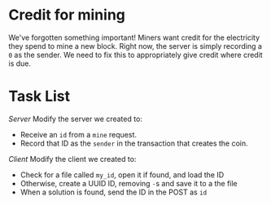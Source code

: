 # Credit for mining

We've forgotten something important!  Miners want credit for the electricity they spend to mine a new block. Right now, the server is simply recording a `0` as the sender. We need to fix this to appropriately give credit where credit is due. 


# Task List

*Server*
Modify the server we created to:
* Receive an `id` from a `mine` request.
* Record that ID as the `sender` in the transaction that creates the coin.

*Client*
Modify the client we created to:
* Check for a file called `my_id`, open it if found, and load the ID
* Otherwise, create a UUID ID, removing `-`s and save it to a the file
* When a solution is found, send the ID in the POST as `id`